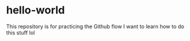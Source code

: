 # hello-world
This repository is for practicing the Github flow
I want to learn how to do this stuff lol
